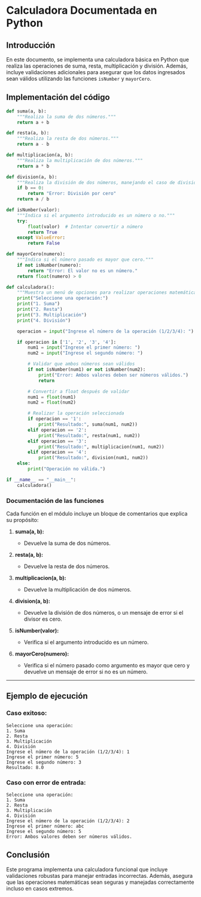 # Calculadora Documentada en Python

## Introducción
En este documento, se implementa una calculadora básica en Python que realiza las operaciones de suma, resta, multiplicación y división. Además, incluye validaciones adicionales para asegurar que los datos ingresados sean válidos utilizando las funciones `isNumber` y `mayorCero`.

## Implementación del código

```python
def suma(a, b):
    """Realiza la suma de dos números."""
    return a + b

def resta(a, b):
    """Realiza la resta de dos números."""
    return a - b

def multiplicacion(a, b):
    """Realiza la multiplicación de dos números."""
    return a * b

def division(a, b):
    """Realiza la división de dos números, manejando el caso de división por cero."""
    if b == 0:
        return "Error: División por cero"
    return a / b

def isNumber(valor):
    """Indica si el argumento introducido es un número o no."""
    try:
        float(valor)  # Intentar convertir a número
        return True
    except ValueError:
        return False

def mayorCero(numero):
    """Indica si el número pasado es mayor que cero."""
    if not isNumber(numero):
        return "Error: El valor no es un número."
    return float(numero) > 0

def calculadora():
    """Muestra un menú de opciones para realizar operaciones matemáticas."""
    print("Seleccione una operación:")
    print("1. Suma")
    print("2. Resta")
    print("3. Multiplicación")
    print("4. División")

    operacion = input("Ingrese el número de la operación (1/2/3/4): ")

    if operacion in ['1', '2', '3', '4']:
        num1 = input("Ingrese el primer número: ")
        num2 = input("Ingrese el segundo número: ")

        # Validar que ambos números sean válidos
        if not isNumber(num1) or not isNumber(num2):
            print("Error: Ambos valores deben ser números válidos.")
            return

        # Convertir a float después de validar
        num1 = float(num1)
        num2 = float(num2)

        # Realizar la operación seleccionada
        if operacion == '1':
            print("Resultado:", suma(num1, num2))
        elif operacion == '2':
            print("Resultado:", resta(num1, num2))
        elif operacion == '3':
            print("Resultado:", multiplicacion(num1, num2))
        elif operacion == '4':
            print("Resultado:", division(num1, num2))
    else:
        print("Operación no válida.")

if __name__ == "__main__":
    calculadora()
```

### Documentación de las funciones
Cada función en el módulo incluye un bloque de comentarios que explica su propósito:

1. **suma(a, b):**
   - Devuelve la suma de dos números.

2. **resta(a, b):**
   - Devuelve la resta de dos números.

3. **multiplicacion(a, b):**
   - Devuelve la multiplicación de dos números.

4. **division(a, b):**
   - Devuelve la división de dos números, o un mensaje de error si el divisor es cero.

5. **isNumber(valor):**
   - Verifica si el argumento introducido es un número.

6. **mayorCero(numero):**
   - Verifica si el número pasado como argumento es mayor que cero y devuelve un mensaje de error si no es un número.

---


## Ejemplo de ejecución

### Caso exitoso:
```
Seleccione una operación:
1. Suma
2. Resta
3. Multiplicación
4. División
Ingrese el número de la operación (1/2/3/4): 1
Ingrese el primer número: 5
Ingrese el segundo número: 3
Resultado: 8.0
```

### Caso con error de entrada:
```
Seleccione una operación:
1. Suma
2. Resta
3. Multiplicación
4. División
Ingrese el número de la operación (1/2/3/4): 2
Ingrese el primer número: abc
Ingrese el segundo número: 5
Error: Ambos valores deben ser números válidos.
```

## Conclusión
Este programa implementa una calculadora funcional que incluye validaciones robustas para manejar entradas incorrectas. Además, asegura que las operaciones matemáticas sean seguras y manejadas correctamente incluso en casos extremos.
